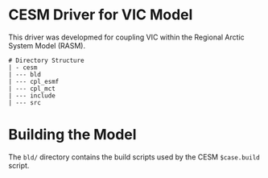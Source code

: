 CESM Driver for VIC Model
================

This driver was developmed for coupling VIC within the Regional Arctic System
Model (RASM).

    # Directory Structure
    | - cesm
    | --- bld
    | --- cpl_esmf
    | --- cpl_mct
    | --- include
    | --- src

# Building the Model
The `bld/` directory contains the build scripts used by the CESM `$case.build`
script.
